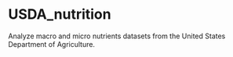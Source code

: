 # USDA_nutrition
Analyze macro and micro nutrients datasets from the United States Department of Agriculture.
